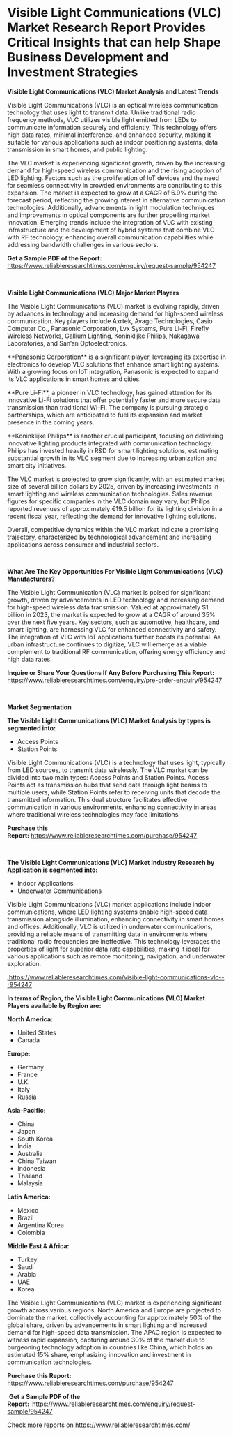 <p><h1>Visible Light Communications (VLC) Market Research Report Provides Critical Insights that can help Shape Business Development and Investment Strategies</h1></p><p><strong>Visible Light Communications (VLC) Market Analysis and Latest Trends</strong></p>
<p><p>Visible Light Communications (VLC) is an optical wireless communication technology that uses light to transmit data. Unlike traditional radio frequency methods, VLC utilizes visible light emitted from LEDs to communicate information securely and efficiently. This technology offers high data rates, minimal interference, and enhanced security, making it suitable for various applications such as indoor positioning systems, data transmission in smart homes, and public lighting.</p><p>The VLC market is experiencing significant growth, driven by the increasing demand for high-speed wireless communication and the rising adoption of LED lighting. Factors such as the proliferation of IoT devices and the need for seamless connectivity in crowded environments are contributing to this expansion. The market is expected to grow at a CAGR of 6.9% during the forecast period, reflecting the growing interest in alternative communication technologies. Additionally, advancements in light modulation techniques and improvements in optical components are further propelling market innovation. Emerging trends include the integration of VLC with existing infrastructure and the development of hybrid systems that combine VLC with RF technology, enhancing overall communication capabilities while addressing bandwidth challenges in various sectors.</p></p>
<p><strong>Get a Sample PDF of the Report:&nbsp;</strong> <a href="https://www.reliableresearchtimes.com/enquiry/request-sample/954247?utm_campaign=3585&utm_medium=2&utm_source=Github&utm_content=ia&utm_term=08042025&utm_id=visible-light-communications-vlc">https://www.reliableresearchtimes.com/enquiry/request-sample/954247</a></p>
<p>&nbsp;</p>
<p><strong>Visible Light Communications (VLC) Major Market Players</strong></p>
<p><p>The Visible Light Communications (VLC) market is evolving rapidly, driven by advances in technology and increasing demand for high-speed wireless communication. Key players include Axrtek, Avago Technologies, Casio Computer Co., Panasonic Corporation, Lvx Systems, Pure Li-Fi, Firefly Wireless Networks, Gallium Lighting, Koninklijke Philips, Nakagawa Laboratories, and San’an Optoelectronics.</p><p>**Panasonic Corporation** is a significant player, leveraging its expertise in electronics to develop VLC solutions that enhance smart lighting systems. With a growing focus on IoT integration, Panasonic is expected to expand its VLC applications in smart homes and cities.</p><p>**Pure Li-Fi**, a pioneer in VLC technology, has gained attention for its innovative Li-Fi solutions that offer potentially faster and more secure data transmission than traditional Wi-Fi. The company is pursuing strategic partnerships, which are anticipated to fuel its expansion and market presence in the coming years.</p><p>**Koninklijke Philips** is another crucial participant, focusing on delivering innovative lighting products integrated with communication technology. Philips has invested heavily in R&D for smart lighting solutions, estimating substantial growth in its VLC segment due to increasing urbanization and smart city initiatives.</p><p>The VLC market is projected to grow significantly, with an estimated market size of several billion dollars by 2025, driven by increasing investments in smart lighting and wireless communication technologies. Sales revenue figures for specific companies in the VLC domain may vary, but Philips reported revenues of approximately €19.5 billion for its lighting division in a recent fiscal year, reflecting the demand for innovative lighting solutions.</p><p>Overall, competitive dynamics within the VLC market indicate a promising trajectory, characterized by technological advancement and increasing applications across consumer and industrial sectors.</p></p>
<p>&nbsp;</p>
<p><strong>What Are The Key Opportunities For Visible Light Communications (VLC) Manufacturers?</strong></p>
<p><p>The Visible Light Communication (VLC) market is poised for significant growth, driven by advancements in LED technology and increasing demand for high-speed wireless data transmission. Valued at approximately $1 billion in 2023, the market is expected to grow at a CAGR of around 35% over the next five years. Key sectors, such as automotive, healthcare, and smart lighting, are harnessing VLC for enhanced connectivity and safety. The integration of VLC with IoT applications further boosts its potential. As urban infrastructure continues to digitize, VLC will emerge as a viable complement to traditional RF communication, offering energy efficiency and high data rates.</p></p>
<p><strong>Inquire or Share Your Questions If Any Before Purchasing This Report:</strong> <a href="https://www.reliableresearchtimes.com/enquiry/pre-order-enquiry/954247?utm_campaign=3585&utm_medium=2&utm_source=Github&utm_content=ia&utm_term=08042025&utm_id=visible-light-communications-vlc">https://www.reliableresearchtimes.com/enquiry/pre-order-enquiry/954247</a></p>
<p>&nbsp;</p>
<p><strong>Market Segmentation</strong></p>
<p><strong>The Visible Light Communications (VLC) Market Analysis by types is segmented into:</strong></p>
<p><ul><li>Access Points</li><li>Station Points</li></ul></p>
<p><p>Visible Light Communications (VLC) is a technology that uses light, typically from LED sources, to transmit data wirelessly. The VLC market can be divided into two main types: Access Points and Station Points. Access Points act as transmission hubs that send data through light beams to multiple users, while Station Points refer to receiving units that decode the transmitted information. This dual structure facilitates effective communication in various environments, enhancing connectivity in areas where traditional wireless technologies may face limitations.</p></p>
<p><strong>Purchase this Report:&nbsp;</strong><a href="https://www.reliableresearchtimes.com/purchase/954247?utm_campaign=3585&utm_medium=2&utm_source=Github&utm_content=ia&utm_term=08042025&utm_id=visible-light-communications-vlc">https://www.reliableresearchtimes.com/purchase/954247</a></p>
<p>&nbsp;</p>
<p><strong>The Visible Light Communications (VLC) Market Industry Research by Application is segmented into:</strong></p>
<p><ul><li>Indoor Applications</li><li>Underwater Communications</li></ul></p>
<p><p>Visible Light Communications (VLC) market applications include indoor communications, where LED lighting systems enable high-speed data transmission alongside illumination, enhancing connectivity in smart homes and offices. Additionally, VLC is utilized in underwater communications, providing a reliable means of transmitting data in environments where traditional radio frequencies are ineffective. This technology leverages the properties of light for superior data rate capabilities, making it ideal for various applications such as remote monitoring, navigation, and underwater exploration.</p></p>
<p><a href="https://www.reliableresearchtimes.com/visible-light-communications-vlc--r954247?utm_campaign=3585&utm_medium=2&utm_source=Github&utm_content=ia&utm_term=08042025&utm_id=visible-light-communications-vlc">&nbsp;https://www.reliableresearchtimes.com/visible-light-communications-vlc--r954247</a></p>
<p><strong>In terms of Region, the Visible Light Communications (VLC) Market Players available by Region are:</strong></p>
<p>
    <p> <strong> North America: </strong>
        <ul>
            <li>United States</li>
            <li>Canada</li>
        </ul>
        </p> 
    <p> <strong> Europe: </strong>
        <ul>
            <li>Germany</li>
            <li>France</li>
            <li>U.K.</li>
            <li>Italy</li>
            <li>Russia</li>
        </ul>
        </p> 
    <p> <strong> Asia-Pacific: </strong>
        <ul>
            <li>China</li>
            <li>Japan</li>
            <li>South Korea</li>
            <li>India</li>
            <li>Australia</li>
            <li>China Taiwan</li>
            <li>Indonesia</li>
            <li>Thailand</li>
            <li>Malaysia</li>
        </ul>
        </p> 
    <p> <strong> Latin America: </strong>
        <ul>
            <li>Mexico</li>
            <li>Brazil</li>
            <li>Argentina Korea</li>
            <li>Colombia</li>
        </ul>
        </p> 
    <p> <strong> Middle East & Africa: </strong>
        <ul>
            <li>Turkey</li>
            <li>Saudi</li>
            <li>Arabia</li>
            <li>UAE</li>
            <li>Korea</li>
        </ul>
    </p>
    </p>
<p><p>The Visible Light Communications (VLC) market is experiencing significant growth across various regions. North America and Europe are projected to dominate the market, collectively accounting for approximately 50% of the global share, driven by advancements in smart lighting and increased demand for high-speed data transmission. The APAC region is expected to witness rapid expansion, capturing around 30% of the market due to burgeoning technology adoption in countries like China, which holds an estimated 15% share, emphasizing innovation and investment in communication technologies.</p></p>
<p><strong>Purchase this Report: </strong><a href="https://www.reliableresearchtimes.com/purchase/954247?utm_campaign=3585&utm_medium=2&utm_source=Github&utm_content=ia&utm_term=08042025&utm_id=visible-light-communications-vlc">https://www.reliableresearchtimes.com/purchase/954247</a></p>
<p>&nbsp;<strong>Get a Sample PDF of the Report:&nbsp;&nbsp;</strong><a href="https://www.reliableresearchtimes.com/enquiry/request-sample/954247?utm_campaign=3585&utm_medium=2&utm_source=Github&utm_content=ia&utm_term=08042025&utm_id=visible-light-communications-vlc">https://www.reliableresearchtimes.com/enquiry/request-sample/954247</a></p>
<p><strong></strong></p>
<p>Check more reports on <a href="https://www.reliableresearchtimes.com/?utm_campaign=3585&utm_medium=2&utm_source=Github&utm_content=ia&utm_term=08042025&utm_id=visible-light-communications-vlc">https://www.reliableresearchtimes.com/</a></p>